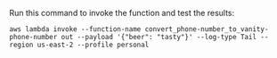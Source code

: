Run this command to invoke the function and test the results:

`aws lambda invoke --function-name convert_phone-number_to_vanity-phone-number out --payload '{"beer": "tasty"}' --log-type Tail --region us-east-2 --profile personal`